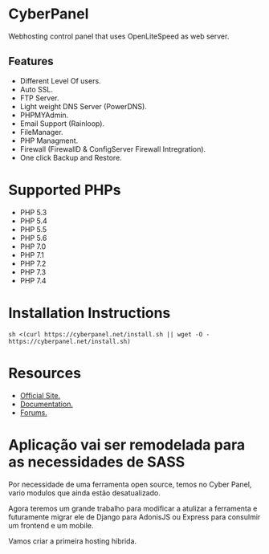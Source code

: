 # CyberPanel

Webhosting control panel that uses OpenLiteSpeed as web server.

## Features

* Different Level Of users.
* Auto SSL.
* FTP Server.
* Light weight DNS Server (PowerDNS).
* PHPMYAdmin.
* Email Support (Rainloop).
* FileManager.
* PHP Managment.
* Firewall (FirewallD & ConfigServer Firewall Intregration).
* One click Backup and Restore.

# Supported PHPs

* PHP 5.3
* PHP 5.4
* PHP 5.5
* PHP 5.6
* PHP 7.0
* PHP 7.1
* PHP 7.2
* PHP 7.3
* PHP 7.4

# Installation Instructions

``` 
sh <(curl https://cyberpanel.net/install.sh || wget -O - https://cyberpanel.net/install.sh)
```

# Resources

* [Official Site.](https://cyberpanel.net)
* [Documentation.](https://docs.cyberpanel.net)
* [Forums.](https://forums.cyberpanel.net)

# Aplicação vai ser remodelada para as necessidades de SASS

Por necessidade de uma ferramenta open source, temos no Cyber Panel, vario modulos que ainda estão desatualizado.

Agora teremos um grande trabalho para modificar a atulizar a ferramenta e futuramente migrar ele de Django para AdonisJS ou Express para consulmir um frontend e um mobile.

Vamos criar a primeira hosting hibrida.

